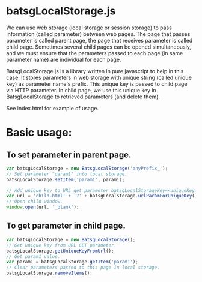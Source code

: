 # batsgLocalStorage.js

We can use web storage (local storage or session storage) to pass information (called parameter) between web pages.
The page that passes parameter is called parent page, the page that receives parameter is called child page.
Sometimes several child pages can be opened simultaneously, and we must ensure that the parameters passed to each page (in same parameter name) are individual for each page.

BatsgLocalStorage.js is a library written in pure javascript to help in this case.
It stores parameters in web storage with unique string (called unique key) as parameter name's prefix.
This unique key is passed to child page via HTTP parameter.
In child page, we use this unique key in BatsgLocalStorage to retrieved parameters (and delete them).

See index.html for example of usage.

# Basic usage:

## To set parameter in parent page.
```javascript
var batsgLocalStorage = new BatsgLocalStorage('anyPrefix_');
// Set parameter "param1" into local storage.
batsgLocalStorage.setItem('param1', param1);

// Add unique key to URL get parameter batsgLocalStorageKey=<uniqueKey>.
var url = 'child.html' + '?' + batsgLocalStorage.urlParamForUniqueKey();
// Open child window.
window.open(url, '_blank');
```

## To get parameter in child page.
```javascript
var batsgLocalStorage = new BatsgLocalStorage();
// Get unique key from URL GET parameter.
batsgLocalStorage.getUniqueKeyFromUrl();
// Get param1 value.
var param1 = batsgLocalStorage.getItem('param1');
// Clear parameters passed to this page in local storage.
batsgLocalStorage.removeItems();
```
